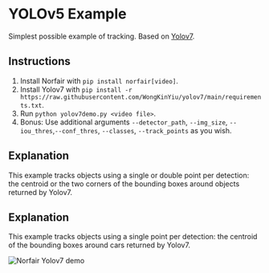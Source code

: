 # YOLOv5 Example

Simplest possible example of tracking. Based on [Yolov7](https://github.com/WongKinYiu/yolov7).

## Instructions

1. Install Norfair with `pip install norfair[video]`.
2. Install Yolov7 with `pip install -r https://raw.githubusercontent.com/WongKinYiu/yolov7/main/requirements.txt`.
3. Run `python yolov7demo.py <video file>`.
4. Bonus: Use additional arguments `--detector_path`, `--img_size`, `--iou_thres`,`--conf_thres`, `--classes`, `--track_points` as you wish.

## Explanation

This example tracks objects using a single or double point per detection: the centroid or the two corners of the bounding boxes around objects returned by Yolov7.


## Explanation

This example tracks objects using a single point per detection: the centroid of the bounding boxes around cars returned by Yolov7.

![Norfair Yolov7 demo](../../docs/yolov7_cars.gif)
